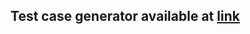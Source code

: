 ## Test case generator available at [link](https://github.com/MicheleGuerra/5G-UE-Test-suite-generator)
